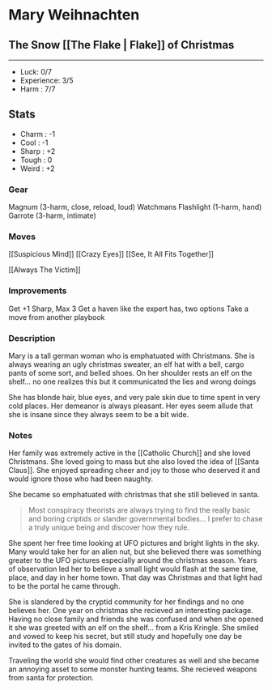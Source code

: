 # Mary Weihnachten
## The Snow [[The Flake | Flake]] of Christmas
---
 - Luck: 0/7
 - Experience: 3/5
 - Harm : 7/7

## Stats
- Charm : -1
- Cool : -1
- Sharp : +2
- Tough : 0
- Weird : +2
 
### Gear
Magnum (3-harm, close, reload, loud)
Watchmans Flashlight (1-harm, hand)
Garrote (3-harm, intimate)
### Moves
[[Suspicious Mind]]
[[Crazy Eyes]]
[[See, It All Fits Together]]

[[Always The Victim]]
### Improvements
Get +1 Sharp, Max 3
Get a haven like the expert has, two options
Take a move from another playbook
### Description
Mary is a tall german woman who is emphatuated with Christmans. She is always wearing an ugly christmas sweater,  an elf hat with a bell, cargo pants of some sort, and belled shoes. On her shoulder rests an elf on the shelf... no one realizes this but it communicated the lies and wrong doings

She has blonde hair, blue eyes, and very pale skin due to time spent in very cold places. Her demeanor is always pleasant. Her eyes seem allude that she is insane since they always seem to be a bit wide. 
### Notes
  Her family was extremely active in the [[Catholic Church]] and she loved Christmans. She loved going to mass but she also loved the idea of [[Santa Claus]]. She enjoyed spreading cheer and joy to those who deserved it and would ignore those who had been naughty. 

She became so emphatuated with christmas that she still believed in santa.
> Most conspiracy theorists are always trying to find the really basic and boring criptids or slander governmental bodies... I prefer to chase a truly unique being and discover how they rule.

She spent her free time looking at UFO pictures and bright lights in the sky. Many would take her for an alien nut, but she believed there was something greater to the UFO pictures especially around the christmas season. Years of observation led her to believe a small light would flash at the same time, place, and day in her home town. That day was Christmas and that light had to be the portal he came through. 

She is slandered by the cryptid community for her findings and no one believes her. One year on christmas she recieved an interesting package. Having no close family and friends she was confused and when she opened it she was greeted with an elf on the shelf... from a Kris Kringle. She smiled and vowed to keep his secret, but still study and hopefully one day be invited to the gates of his domain. 

Traveling the world she would find other creatures as well and she became an annoying asset to some monster hunting teams. She recieved weapons from santa for protection.